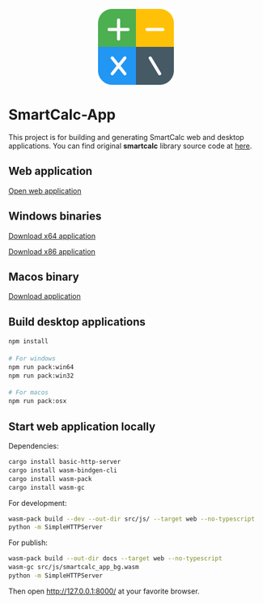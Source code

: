 <p align="center">
  <img src="assets/smartcalc.png" alt="SmartCalc" width="150" height="150" />
</p>

# SmartCalc-App
This project is for building and generating SmartCalc web and desktop applications.
You can find original **smartcalc** library source code at [here](https://github.com/erhanbaris/smartcalc/).

## Web application
[Open web application](https://erhanbaris.github.io/smartcalc-app/)


## Windows binaries
[Download x64 application](https://github.com/erhanbaris/smartcalc/releases/download/v.1.0.4/smartcalc-win64-v1.0.4.zip)

[Download x86 application](https://github.com/erhanbaris/smartcalc/releases/download/v.1.0.4/smartcalc-win-ia32-v1.0.4.zip)


## Macos binary
[Download application](https://github.com/erhanbaris/smartcalc/releases/download/v.1.0.4/smartcalc-osx-v1.0.4.zip)



## Build desktop applications

```bash
npm install

# For windows
npm run pack:win64
npm run pack:win32

# For macos
npm run pack:osx
```

## Start web application locally
Dependencies:
```bash
cargo install basic-http-server
cargo install wasm-bindgen-cli
cargo install wasm-pack
cargo install wasm-gc
```

For development:
```bash
wasm-pack build --dev --out-dir src/js/ --target web --no-typescript 
python -m SimpleHTTPServer
```

For publish:
```bash
wasm-pack build --out-dir docs --target web --no-typescript
wasm-gc src/js/smartcalc_app_bg.wasm
python -m SimpleHTTPServer
```

Then open http://127.0.0.1:8000/ at your favorite browser.
